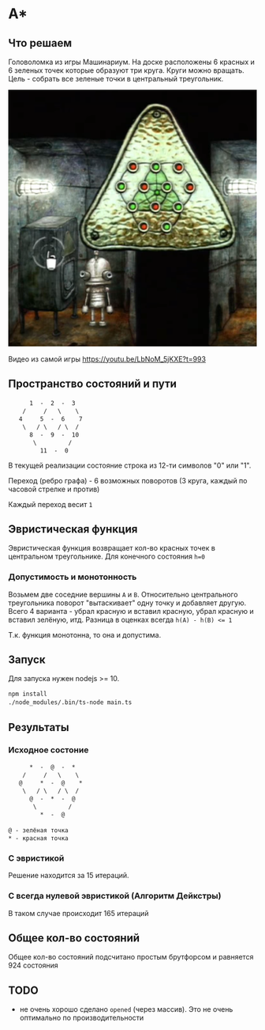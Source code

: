 # A*

## Что решаем

Головоломка из игры Машинариум. На доске расположены 6 красных и 6 зеленых точек которые образуют три круга. Круги можно вращать. Цель - собрать все зеленые точки в центральный треугольник.

![Photo](img1.png?raw=true "Photo")

Видео из самой игры https://youtu.be/LbNoM_5jKXE?t=993

## Пространство состояний и пути

```
      1  -  2  -  3     
    /     /   \    \  
   4     5  -  6    7   
    \   / \   / \  / 
      8  -  9  -  10     
       \         /     
         11  -  0    
```

В текущей реализации состояние строка из 12-ти символов "0" или "1".

Переход (ребро графа) - 6 возможных поворотов (3 круга, каждый по часовой стрелке и против)

Каждый переход весит `1`


## Эвристическая функция

Эвристическая функция возвращает кол-во красных точек в центральном треугольнике. Для конечного состояния `h=0`

### Допустимость и монотонность

Возьмем две соседние вершины `A` и `B`. Относительно центрального треугольника поворот "вытаскивает" одну точку и добавляет другую. Всего 4 варианта - убрал красную и вставил красную, убрал красную и вставил зелёную, итд. Разница в оценках всегда `h(A) - h(B) <= 1`

Т.к. функция монотонна, то она и допустима.

## Запуск

Для запуска нужен nodejs >= 10.

```sh
npm install
./node_modules/.bin/ts-node main.ts
```

## Результаты

### Исходное состоние

```
      *  -  @  -  *     
    /     /   \    \  
   @     *  -  @    *   
    \   / \   / \  / 
      @  -  *  -  @     
       \         /     
         *  -  @     

@ - зелёная точка
* - красная точка

```

### С эвристикой

Решение находится за 15 итераций.

### С всегда нулевой эвристикой (Алгоритм Дейкстры)

В таком случае происходит 165 итераций

## Общее кол-во состояний

Общее кол-во состояний подсчитано простым брутфорсом и равняется 924 состояния

## TODO

- не очень хорошо сделано `opened` (через массив). Это не очень оптимально по производительности